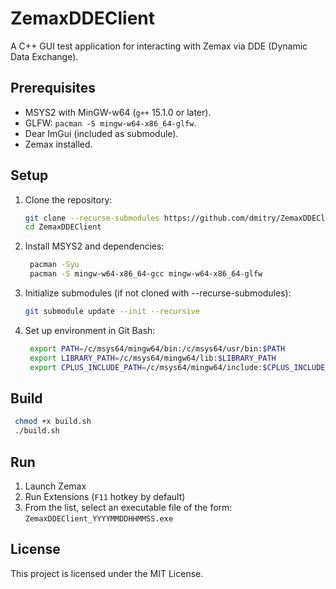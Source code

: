 # ZemaxDDEClient
A C++ GUI test application for interacting with Zemax via DDE (Dynamic Data Exchange).

## Prerequisites
- MSYS2 with MinGW-w64 (`g++` 15.1.0 or later).
- GLFW: `pacman -S mingw-w64-x86_64-glfw`.
- Dear ImGui (included as submodule).
- Zemax installed.

## Setup
1. Clone the repository:
   ```bash
   git clone --recurse-submodules https://github.com/dmitry/ZemaxDDEClient.git
   cd ZemaxDDEClient
2. Install MSYS2 and dependencies:
   ```bash
    pacman -Syu
    pacman -S mingw-w64-x86_64-gcc mingw-w64-x86_64-glfw
3. Initialize submodules (if not cloned with --recurse-submodules):
    ```bash
    git submodule update --init --recursive

4. Set up environment in Git Bash:
   ```bash
    export PATH=/c/msys64/mingw64/bin:/c/msys64/usr/bin:$PATH
    export LIBRARY_PATH=/c/msys64/mingw64/lib:$LIBRARY_PATH
    export CPLUS_INCLUDE_PATH=/c/msys64/mingw64/include:$CPLUS_INCLUDE_PATH
   
## Build
   ```bash
    chmod +x build.sh
    ./build.sh
```

## Run
1. Launch Zemax
2. Run Extensions (`F11` hotkey by default)
3. From the list, select an executable file of the form: `ZemaxDDEClient_YYYYMMDDHHMMSS.exe`

## License
This project is licensed under the MIT License.